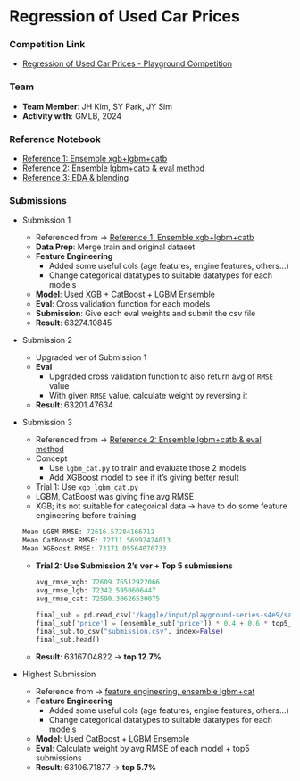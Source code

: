 # Regression of Used Car Prices 

### Competition Link 
- [Regression of Used Car Prices - Playground Competition](https://www.kaggle.com/competitions/playground-series-s4e9/overview)

### Team
- **Team Member**: JH Kim, SY Park, JY Sim 
- **Activity with**: GMLB, 2024

### Reference Notebook
- [Reference 1: Ensemble xgb+lgbm+catb](https://www.kaggle.com/code/anshulm257/revving-predictions-eda-xgb-catboost-lgbm/notebook)
- [Reference 2: Ensemble lgbm+catb & eval method](https://www.kaggle.com/code/backpaker/current-9-14-2nd-place-solution)
- [Reference 3: EDA & blending](https://www.kaggle.com/code/allegich/price-cars-prediction-eda-blending/notebook)
    
### Submissions
- Submission 1
    - Referenced from → [Reference 1: Ensemble xgb+lgbm+catb](https://www.kaggle.com/code/anshulm257/revving-predictions-eda-xgb-catboost-lgbm/notebook)
    - **Data Prep**: Merge train and original dataset
    - **Feature Engineering**
        - Added some useful cols (age features, engine features, others…)
        - Change categorical datatypes to suitable datatypes for each models
    - **Model**: Used XGB + CatBoost + LGBM Ensemble
    - **Eval**: Cross validation function for each models
    - **Submission**: Give each eval weights and submit the csv file
    - **Result**: 63274.10845

- Submission 2
    - Upgraded ver of Submission 1
    - **Eval**
        - Upgraded cross validation function to also return avg of  `RMSE` value
        - With given `RMSE` value, calculate weight by reversing it
    - **Result**: 63201.47634

- Submission 3 
    - Referenced from → [Reference 2: Ensemble lgbm+catb & eval method](https://www.kaggle.com/code/backpaker/current-9-14-2nd-place-solution)
    - Concept
        - Use `lgbm_cat.py` to train and evaluate those 2 models
        - Add XGBoost model to see if it’s giving better result
    - Trial 1: Use `xgb_lgbm_cat.py`
    - LGBM, CatBoost was giving fine avg RMSE
    - XGB; it’s not suitable for categorical data → have to do some feature engineering before training
    
    ```python
    Mean LGBM RMSE: 72616.57284166712
    Mean CatBoost RMSE: 72711.56992424013
    Mean XGBoost RMSE: 73171.05564076733
    ```
    
    - **Trial 2: Use Submission 2’s ver + Top 5 submissions**
    
        ```python
        avg_rmse_xgb: 72609.76512922066
        avg_rmse_lgb: 72342.5950606447
        avg_rmse_cat: 72590.30626530075
        ```
        
        ```python
        final_sub = pd.read_csv('/kaggle/input/playground-series-s4e9/sample_submission.csv')
        final_sub['price'] = (ensemble_sub['price']) * 0.4 + 0.6 * top5_sub['price']
        final_sub.to_csv("submission.csv", index=False)
        final_sub.head()
        ```
        
    - **Result**: 63167.04822 → **top 12.7%**
          
- Highest Submission
  - Reference from -> [feature engineering, ensemble lgbm+cat](https://www.kaggle.com/code/backpaker/current-9-14-2nd-place-solution)
  - **Feature Engineering**
      - Added some useful cols (age features, engine features, others…)
      - Change categorical datatypes to suitable datatypes for each models
  - **Model**: Used CatBoost + LGBM Ensemble
  - **Eval**: Calculate weight by avg RMSE of each model + top5 submissions
  - **Result**: 63106.71877 → **top 5.7%**
